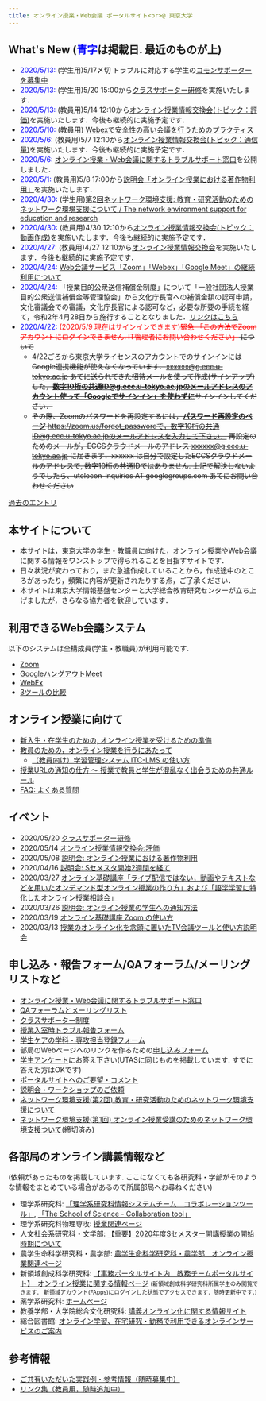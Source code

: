 ```yaml
---
title: オンライン授業・Web会議 ポータルサイト<br>@ 東京大学
---
```


What's New (<span style="color:blue;">青字</span>は掲載日. 最近のものが上)
---------------------------
* <span style="color:blue;">2020/5/13:</span> (学生用)5/17〆切 トラブルに対応する学生の[コモンサポーターを募集中](supporters/common)
* <span style="color:blue;">2020/5/13:</span> (学生用)5/20 15:00から[クラスサポーター研修](events/2020-05-20)を実施いたします．
* <span style="color:blue;">2020/5/13:</span> (教員用)5/14 12:10から[オンライン授業情報交換会(トピック：評価)](events/2020-luncheon/)を実施いたします．今後も継続的に実施予定です．
* <span style="color:blue;">2020/5/10:</span> (教員用) [Webexで安全性の高い会議を行うためのプラクティス](webex/how_to_open_secure_meetings)
* <span style="color:blue;">2020/5/6:</span> (教員用)5/7 12:10から[オンライン授業情報交換会(トピック：通信量)](events/2020-luncheon/)を実施いたします．今後も継続的に実施予定です．
* <span style="color:blue;">2020/5/6:</span> [オンライン授業・Web会議に関するトラブルサポート窓口](supports)を公開しました．
* <span style="color:blue;">2020/5/1:</span> (教員用)5/8 17:00から[説明会「オンライン授業における著作物利用」](events/2020-05-08/)を実施いたします．
* <span style="color:blue;">2020/4/30:</span> (学生用)<a href="mobile/mobile2">第2回ネットワーク環境支援: 教育・研究活動のためのネットワーク環境支援について / The network environment support for education and research</a>
* <span style="color:blue;">2020/4/30:</span> (教員用)4/30 12:10から[オンライン授業情報交換会(トピック：動画作成)](events/2020-luncheon/)を実施いたします．今後も継続的に実施予定です．
* <span style="color:blue;">2020/4/27:</span> (教員用)4/27 12:10から[オンライン授業情報交換会](events/2020-luncheon/)を実施いたします．今後も継続的に実施予定です．
* <span style="color:blue;">2020/4/24:</span> <a href="notice/webmeetingtools">Web会議サービス「Zoom」「Webex」「Google Meet」の継続利用について</a>
* <span style="color:blue;">2020/4/24:</span> 「授業目的公衆送信補償金制度」について「一般社団法人授業目的公衆送信補償金等管理協会」から文化庁長官への補償金額の認可申請，文化審議会での審議，文化庁長官による認可など，必要な所要の手続を経て，令和2年4月28日から施行することとなりました．[リンクはこちら](https://www.bunka.go.jp/seisaku/chosakuken/92169601.html)
* <span style="color:blue;">2020/4/22:</span> <font color="red">(2020/5/9 現在はサインインできます)<s>緊急 「この方法でZoomアカウントにログインできません. IT管理者にお問い合わせください」</font> について
  * 4/22ごろから東京大学ライセンスのアカウントでのサインインにはGoogle連携機能が使えなくなっています．xxxxxx@g.ecc.u-tokyo.ac.jp あてに送られてきた招待メールを使って作成(サインアップ)した，<u><b>数字10桁の共通ID@g.ecc.u-tokyo.ac.jpのメールアドレスのアカウント使って「Googleでサインイン」を使わずに</b></u>サインインしてください．
  * その際、Zoomのパスワードを再設定するには，<u><b>パスワード再設定のページ</b></u> https://zoom.us/forgot_passwordで，数字10桁の共通ID@g.ecc.u-tokyo.ac.jpのメールアドレスを入力して下さい．
再設定のためのメールが，ECCSクラウドメールのアドレス xxxxxx@g.ecc.u-tokyo.ac.jp に届きます．xxxxxx は自分で設定したECCSクラウドメールのアドレスで, 数字10桁の共通IDではありません. 上記で解決しないようでしたら、utelecon-inquiries AT googlegroups.com あてにお問い合わせください</s>


[過去のエントリ](whats_not_new)

本サイトについて
---------------------------

<!-- * Many apologies for the site primarily in Japanese (yet).  Working around the clock to put everything barely in good shape ...
* We will work on translations, but meanwhile, please use the "English (Google Translation)" link to machine-translate the page.
-->

* 本サイトは，東京大学の学生・教職員に向けた，オンライン授業やWeb会議に関する情報をワンストップで得られることを目指すサイトです．  
* 日々状況が変わっており，また急遽作成していることから，作成途中のところがあったり，頻繁に内容が更新されたりする点，ご了承ください．
* 本サイトは東京大学情報基盤センターと大学総合教育研究センターが立ち上げましたが，さらなる協力者を歓迎しています．

利用できるWeb会議システム
---------------------------

以下のシステムは全構成員(学生・教職員)が利用可能です.  

* <a href="zoom/">Zoom</a>
* <a href="google_hangouts_meet/">GoogleハングアウトMeet</a>
* <a href="webex/">WebEx</a>
* <a href="compare">3ツールの比較</a>

オンライン授業に向けて
---------------------------

* [新入生・在学生のための, オンライン授業を受けるための準備](oc)
* [教員のための，オンライン授業を行うにあたって](faculty_members)
  * [（教員向け）学習管理システム ITC-LMS の使い方](lms_lecturers)
* [授業URLの通知の仕方 〜 授業で教員と学生が混乱なく出会うための共通ルール](faculty_members/let_students_know_your_url)
* [FAQ: よくある質問](faq)


イベント
---------------------------
* 2020/05/20 [クラスサポーター研修](events/2020-5-20)
* 2020/05/14 [オンライン授業情報交換会:評価](events/2020-luncheon/)
* 2020/05/08 [説明会: オンライン授業における著作物利用](events/2020-05-08/)
* 2020/04/16 [説明会: Sセメスタ開始2週間を経て](events/2020-04-16/)
* 2020/03/27 [オンライン基礎講座「ライブ配信ではない，動画やテキストなどを用いたオンデマンド型オンライン授業の作り方」および「語学学習に特化したオンライン授業相談会」](events/2020-03-27/)  
* 2020/03/26 [説明会: オンライン授業の学生への通知方法](events/2020-03-26/)  
* 2020/03/19 [オンライン基礎講座 Zoom の使い方](events/2020-03-19/)  
* 2020/03/13 [授業のオンライン化を念頭に置いたTV会議ツールと使い方説明会](events/2020-03-13/)


申し込み・報告フォーム/QAフォーラム/メーリングリストなど
---------------------------

* [オンライン授業・Web会議に関するトラブルサポート窓口](supports)
* [QAフォーラムとメーリングリスト](forums/)
* <a href="supporters/class">クラスサポーター制度</a>
* <a href="forms/et">授業入室時トラブル報告フォーム</a>
* <a href="forms/takecarestudents">学生ケアの学科・専攻担当登録フォーム</a>
* 部局のWebページへのリンクを作るための<a href="https://tinyurl.com/vjfuxs3" target="_blank">申し込みフォーム</a>
* <a href="questionnaire/">学生アンケート</a>にお答え下さい(UTASに同じものを掲載しています. すでに答えた方はOKです)
* <a href="https://forms.gle/hsyvqzsYpCCvEQRo9" target="_blank">ポータルサイトへのご要望・コメント</a>  
* <a href="https://forms.gle/RYv5oFBn8cvYrgBF7" target="_blank">説明会・ワークショップのご依頼</a>
* <a href="mobile/mobile2">ネットワーク環境支援(第2回) 教育・研究活動のためのネットワーク環境支援について</a>
* <a href="mobile/">ネットワーク環境支援(第1回) オンライン授業受講のためのネットワーク環境支援ついて</a>(締切済み)


各部局のオンライン講義情報など
---------------------------

(依頼があったものを掲載しています. ここになくても各研究科・学部がそのような情報をまとめている場合があるので所属部局へお尋ねください)

* 理学系研究科: <a href="http://jimubu.adm.s.u-tokyo.ac.jp/public/index.php/%E3%82%B3%E3%83%A9%E3%83%9C%E3%83%AC%E3%83%BC%E3%82%B7%E3%83%A7%E3%83%B3%E3%83%84%E3%83%BC%E3%83%AB" target="_blank">「理学系研究科情報システムチーム　コラボレーションツール」</a>, <a href="http://jimubu.adm.s.u-tokyo.ac.jp/public/index.php/Collaboration_tool" target="_blank">「The School of Science - Collaboration tool」</a>
* 理学系研究科物理専攻: <a href="https://www.phys.s.u-tokyo.ac.jp/g_info/22290/" target="_blank">授業関連ページ</a>
* 人文社会系研究科・文学部: <a href="http://www.l.u-tokyo.ac.jp/news/notice/9966.html" target="_blank">【重要】2020年度Sセメスター開講授業の開始時期について</a>
* 農学生命科学研究科・農学部: <a href="https://www.a.u-tokyo.ac.jp/online_lectures/" target="_blank">農学生命科学研究科・農学部　オンライン授業関連ページ</a>
* 新領域創成科学研究科: <a href="https://sites.google.com/a/adm.k.u-tokyo.ac.jp/gsfs-portal/home/kyomu/kyomu/classes/onlineclasses" target="_blank">【事務ポータルサイト内　教務チームポータルサイト】　オンライン授業に関する情報ページ</a> <span style="font-size: 80%">(新領域創成科学研究科所属学生のみ閲覧できます． 新領域アカウント(FApps)にログインした状態でアクセスできます．随時更新中です．) </span>
* 薬学系研究科: <a href="http://www.f.u-tokyo.ac.jp/" target="_blank">ホームページ</a>
* 教養学部・大学院総合文化研究科: <a href="https://komabataskforce.wixsite.com/forstudents/" target="_blank">講義オンライン化に関する情報サイト</a>
* 総合図書館: <a href="https://www.lib.u-tokyo.ac.jp/ja/library/contents/studyathome" target="_blank">オンライン学習、在宅研究・勤務で利用できるオンラインサービスのご案内</a>


参考情報
---------------------------

* [ご共有いただいた実践例・参考情報（随時募集中）](faculty_members#shared_materials)
* [リンク集（教員用，随時追加中）](faculty_members#links)
